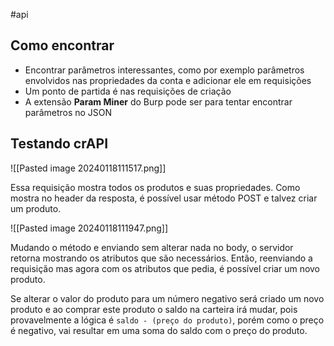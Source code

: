 #api
## Como encontrar

- Encontrar parâmetros interessantes, como por exemplo parâmetros envolvidos nas propriedades da conta e adicionar ele em requisições
- Um ponto de partida é nas requisições de criação
- A extensão **Param Miner** do Burp pode ser para tentar encontrar parâmetros no JSON

## Testando crAPI

![[Pasted image 20240118111517.png]]
 
 Essa requisição mostra todos os produtos e suas propriedades. Como mostra no header da resposta, é possível usar método POST e talvez criar um produto.
 
![[Pasted image 20240118111947.png]]

Mudando o método e enviando sem alterar nada no body, o servidor retorna mostrando os atributos que são necessários. Então, reenviando a requisição mas agora com os atributos que pedia, é possível criar um novo produto.

Se alterar o valor do produto para um número negativo será criado um novo produto e ao comprar este produto o saldo na carteira irá mudar, pois provavelmente a lógica é `saldo - (preço do produto)`, porém como o preço é negativo, vai resultar em uma soma do saldo com o preço do produto.